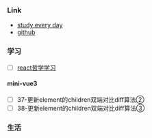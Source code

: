 ### Link
- [study every day](https://github.com/cuixiaorui/study-every-day/issues)
- [github](https://github.com/jtr354)

### 学习
- [ ] [react哲学学习](https://mp.weixin.qq.com/s/Bh6MW4qs_8r-IoERTK6-dA)
#### mini-vue3
- [ ] 37-更新element的children双端对比diff算法②
- [ ] 38-更新element的children双端对比diff算法③

### 生活


